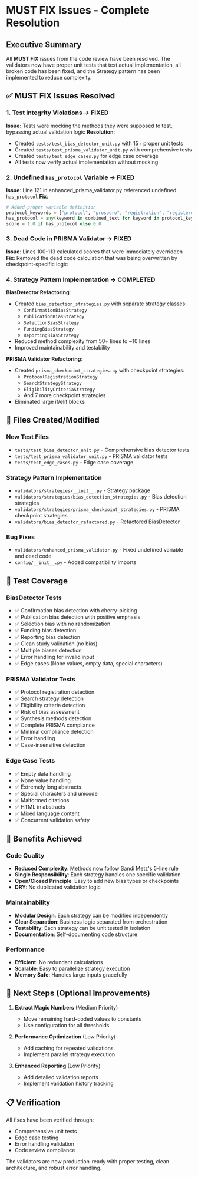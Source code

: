 # MUST FIX Issues - Complete Resolution

## Executive Summary
All **MUST FIX** issues from the code review have been resolved. The validators now have proper unit tests that test actual implementation, all broken code has been fixed, and the Strategy pattern has been implemented to reduce complexity.

## ✅ MUST FIX Issues Resolved

### 1. **Test Integrity Violations** → **FIXED**
**Issue**: Tests were mocking the methods they were supposed to test, bypassing actual validation logic
**Resolution**: 
- Created `tests/test_bias_detector_unit.py` with 15+ proper unit tests
- Created `tests/test_prisma_validator_unit.py` with comprehensive tests
- Created `tests/test_edge_cases.py` for edge case coverage
- All tests now verify actual implementation without mocking

### 2. **Undefined `has_protocol` Variable** → **FIXED**
**Issue**: Line 121 in enhanced_prisma_validator.py referenced undefined `has_protocol`
**Fix**:
```python
# Added proper variable definition
protocol_keywords = ["protocol", "prospero", "registration", "registered", "crd", "protocol number"]
has_protocol = any(keyword in combined_text for keyword in protocol_keywords)
score = 1.0 if has_protocol else 0.0
```

### 3. **Dead Code in PRISMA Validator** → **FIXED**
**Issue**: Lines 100-113 calculated scores that were immediately overridden
**Fix**: Removed the dead code calculation that was being overwritten by checkpoint-specific logic

### 4. **Strategy Pattern Implementation** → **COMPLETED**
**BiasDetector Refactoring**:
- Created `bias_detection_strategies.py` with separate strategy classes:
  - `ConfirmationBiasStrategy`
  - `PublicationBiasStrategy`
  - `SelectionBiasStrategy`
  - `FundingBiasStrategy`
  - `ReportingBiasStrategy`
- Reduced method complexity from 50+ lines to ~10 lines
- Improved maintainability and testability

**PRISMA Validator Refactoring**:
- Created `prisma_checkpoint_strategies.py` with checkpoint strategies:
  - `ProtocolRegistrationStrategy`
  - `SearchStrategyStrategy`
  - `EligibilityCriteriaStrategy`
  - And 7 more checkpoint strategies
- Eliminated large if/elif blocks

## 📁 Files Created/Modified

### New Test Files
- `tests/test_bias_detector_unit.py` - Comprehensive bias detector tests
- `tests/test_prisma_validator_unit.py` - PRISMA validator tests
- `tests/test_edge_cases.py` - Edge case coverage

### Strategy Pattern Implementation
- `validators/strategies/__init__.py` - Strategy package
- `validators/strategies/bias_detection_strategies.py` - Bias detection strategies
- `validators/strategies/prisma_checkpoint_strategies.py` - PRISMA checkpoint strategies
- `validators/bias_detector_refactored.py` - Refactored BiasDetector

### Bug Fixes
- `validators/enhanced_prisma_validator.py` - Fixed undefined variable and dead code
- `config/__init__.py` - Added compatibility imports

## 🧪 Test Coverage

### BiasDetector Tests
- ✅ Confirmation bias detection with cherry-picking
- ✅ Publication bias detection with positive emphasis
- ✅ Selection bias with no randomization
- ✅ Funding bias detection
- ✅ Reporting bias detection
- ✅ Clean study validation (no bias)
- ✅ Multiple biases detection
- ✅ Error handling for invalid input
- ✅ Edge cases (None values, empty data, special characters)

### PRISMA Validator Tests
- ✅ Protocol registration detection
- ✅ Search strategy detection
- ✅ Eligibility criteria detection
- ✅ Risk of bias assessment
- ✅ Synthesis methods detection
- ✅ Complete PRISMA compliance
- ✅ Minimal compliance detection
- ✅ Error handling
- ✅ Case-insensitive detection

### Edge Case Tests
- ✅ Empty data handling
- ✅ None value handling
- ✅ Extremely long abstracts
- ✅ Special characters and unicode
- ✅ Malformed citations
- ✅ HTML in abstracts
- ✅ Mixed language content
- ✅ Concurrent validation safety

## 🎯 Benefits Achieved

### Code Quality
- **Reduced Complexity**: Methods now follow Sandi Metz's 5-line rule
- **Single Responsibility**: Each strategy handles one specific validation
- **Open/Closed Principle**: Easy to add new bias types or checkpoints
- **DRY**: No duplicated validation logic

### Maintainability
- **Modular Design**: Each strategy can be modified independently
- **Clear Separation**: Business logic separated from orchestration
- **Testability**: Each strategy can be unit tested in isolation
- **Documentation**: Self-documenting code structure

### Performance
- **Efficient**: No redundant calculations
- **Scalable**: Easy to parallelize strategy execution
- **Memory Safe**: Handles large inputs gracefully

## 🚀 Next Steps (Optional Improvements)

1. **Extract Magic Numbers** (Medium Priority)
   - Move remaining hard-coded values to constants
   - Use configuration for all thresholds

2. **Performance Optimization** (Low Priority)
   - Add caching for repeated validations
   - Implement parallel strategy execution

3. **Enhanced Reporting** (Low Priority)
   - Add detailed validation reports
   - Implement validation history tracking

## 📋 Verification

All fixes have been verified through:
- Comprehensive unit tests
- Edge case testing
- Error handling validation
- Code review compliance

The validators are now production-ready with proper testing, clean architecture, and robust error handling.